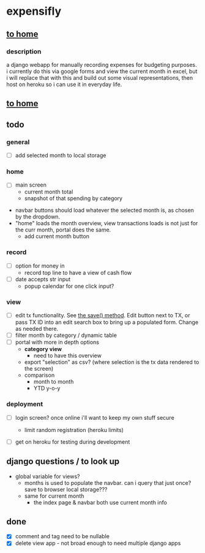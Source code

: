 # expensifly
## [to home](https://jackforgash.com/)

### description
a django webapp for manually recording expenses for budgeting purposes.  
i currently do this via google forms and view the current month in excel, but i will replace that with this and build out some visual representations, then host on heroku so i can use it in everyday life.  

## [to home](https://jackforgash.com/)

## todo
### general
- [ ] add selected month to local storage
### home
- [ ] main screen
  - current month total
  - snapshot of that spending by category
- navbar buttons should load whatever the selected month is, as chosen by the dropdown.
- "home" loads the month overview, view transactions loads is not just for the curr month, portal does the same.
  - add current month button

### record
- [ ] option for money in
  - record top line to have a view of cash flow
- [ ] date accepts str input
  - popup calendar for one click input?

### view
- [ ] edit tx functionality. See [the save() method](https://docs.djangoproject.com/en/3.0/topics/forms/modelforms/#the-save-method). Edit button next to TX, or pass TX ID into an edit search box to bring up a populated form. Change as needed there.
- [ ] filter month by category / dynamic table
- [ ] portal with more in depth options
  - **category view**
    - need to have this overview
  - export "selection" as csv? (where selection is the tx data rendered to the screen)
  - comparison
    - month to month
    - YTD y-o-y

### deployment
- [ ] login screen? once online i'll want to keep my own stuff secure
  - limit random registration (heroku limits)
- [ ] get on heroku for testing during development


## django questions / to look up
- global variable for views?
  - months is used to populate the navbar. can i query that just once? save to browser local storage???
  - same for current month
    - the index page & navbar both use current month info


## done

- [x] comment and tag need to be nullable
- [x] delete view app - not broad enough to need multiple django apps
